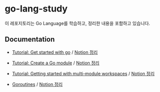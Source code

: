 # go-lang-study

이 레포지토리는 Go Language를 학습하고, 정리한 내용을 포함하고 있습니다.

## Documentation

- [Tutorial: Get started with go](/tutorial%3A%20get_started_with_go/) / [Notion 정리](https://devleejb.notion.site/Tutorial-Get-started-with-Go-c2e78c7de715483d91292889f34ba8be?pvs=4)
- [Tutorial: Create a Go module](/tutorial%3A%20create_a_go_module/) / [Notion 정리](https://devleejb.notion.site/Tutorial-Create-a-Go-module-5499a4d5d3624f968246fb9d3c95f04a?pvs=4)
- [Tutorial: Getting started with multi-module workspaces](/tutorial%3A%20getting_started_with_multi-module_workspaces/) / [Notion 정리](https://devleejb.notion.site/Tutorial-Getting-started-with-multi-module-workspaces-7cfc7e04f7f74dcd9b779715515c6222?pvs=4)

- [Goroutines](/goroutines/) / [Notion 정리](https://devleejb.notion.site/Goroutines-5dcbfb1990864939851b85ba165895be?pvs=4)

